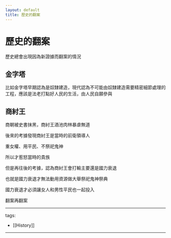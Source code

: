 ```yaml
---
layout: default
title: 歷史的翻案
---
```


# 歷史的翻案

歷史總會出現因為新證據而翻案的情況

 
## 金字塔
比如金字塔早期認為是奴隸建造，現代認為不可能由奴隸建造需要精密細節處理的工程，應該是法老打點好人民的生活，由人民自願參與

 
## 商紂王
商朝被史書抹黑，商紂王酒池肉林暴虐無道

後來的考據發現商紂王是當時的前衛領導人

重女權、用平民、不祭祀鬼神

所以才惹怒當時的貴族

 

但是再往後的考據，認為商紂王會打輸主要還是國力衰退

也就是國力衰退才無法動用資源做大舉祭祀鬼神祭典

國力衰退才必須讓女人和男性平民也一起投入



翻案再翻案


---
tags:
  - [[History]]

---

